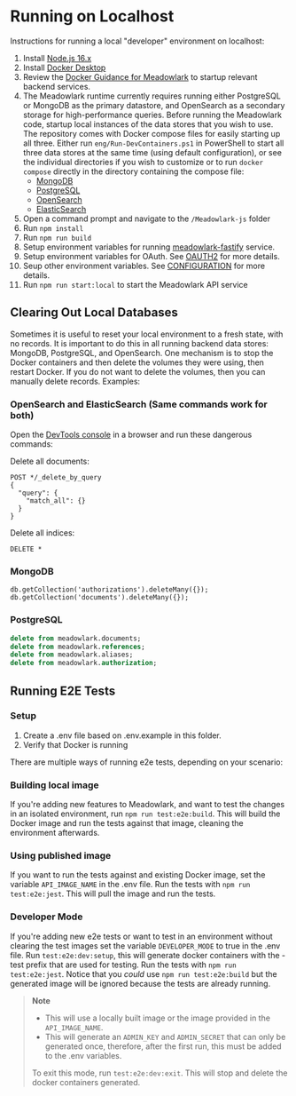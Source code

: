 # Running on Localhost

Instructions for running a local "developer" environment on localhost:

1. Install [Node.js 16.x](https://nodejs.org/en/download/releases/)
2. Install [Docker Desktop](https://www.docker.com)
3. Review the [Docker Guidance for Meadowlark](./DOCKER.md)
   to startup relevant backend services.
4. The Meadowlark runtime currently requires running either PostgreSQL or
   MongoDB as the primary datastore, and OpenSearch as a secondary storage for
   high-performance queries. Before running the Meadowlark code, startup local
   instances of the data stores that you wish to use. The repository comes with
   Docker compose files for easily starting up all three. Either run
   `eng/Run-DevContainers.ps1` in PowerShell to start all three data stores at the same
   time (using default configuration), or see the individual directories if you
   wish to customize or to run `docker compose` directly in the directory
   containing the compose file:
   * [MongoDB](../Meadowlark-js/backends/meadowlark-mongodb-backend/docker)
   * [PostgreSQL](../Meadowlark-js/backends/meadowlark-postgresql-backend/docker)
   * [OpenSearch](../Meadowlark-js/backends/meadowlark-opensearch-backend/docker)
   * [ElasticSearch](../Meadowlark-js/backends/meadowlark-elasticsearch-backend/docker)
5. Open a command prompt and navigate to the `/Meadowlark-js` folder
6. Run `npm install`
7. Run `npm run build`
8. Setup environment variables for running
   [meadowlark-fastify](../Meadowlark-js/services/meadowlark-fastify/readme.md) service.
9. Setup environment variables for OAuth. See [OAUTH2](OAUTH2.md) for more details.
10. Seup other environment variables. See [CONFIGURATION](CONFIGURATION.md) for more details.
11. Run `npm run start:local` to start the Meadowlark API service

## Clearing Out Local Databases

Sometimes it is useful to reset your local environment to a fresh state, with no
records. It is important to do this in all running backend data stores: MongoDB,
PostgreSQL, and OpenSearch. One mechanism is to stop the Docker containers and
then delete the volumes they were using, then restart Docker. If you do not want
to delete the volumes, then you can manually delete records. Examples:

### OpenSearch and ElasticSearch (Same commands work for both)

Open the [DevTools console](http://localhost:5601/app/dev_tools#/console) in a
browser and run these dangerous commands:

Delete all documents:

```none
POST */_delete_by_query
{
  "query": {
    "match_all": {}
  }
}
```

Delete all indices:

```none
DELETE *
```

### MongoDB

```none
db.getCollection('authorizations').deleteMany({});
db.getCollection('documents').deleteMany({});
```

### PostgreSQL

```sql
delete from meadowlark.documents;
delete from meadowlark.references;
delete from meadowlark.aliases;
delete from meadowlark.authorization;
```

## Running E2E Tests

### Setup

1. Create a .env file based on .env.example in this folder.
2. Verify that Docker is running

There are multiple ways of running e2e tests, depending on your scenario:

### Building local image

If you're adding new features to Meadowlark, and want to test the changes in an isolated environment, run `npm run test:e2e:build`.
This will build the Docker image and run the tests against that image, cleaning the environment afterwards.

### Using published image

If you want to run the tests against and existing Docker image, set the variable `API_IMAGE_NAME` in the .env file.
Run the tests with `npm run test:e2e:jest`.
This will pull the image and run the tests.

### Developer Mode

If you're adding new e2e tests or want to test in an environment without clearing the test images set the variable `DEVELOPER_MODE` to true in the .env file.
Run `test:e2e:dev:setup`, this will generate docker containers with the -test prefix that are used for testing.
Run the tests with `npm run test:e2e:jest`. Notice that you *could* use `npm run test:e2e:build` but the generated image will be ignored because the tests are already running.

> **Note**
>
> * This will use a locally built image or the image provided in the `API_IMAGE_NAME`.
> * This will generate an `ADMIN_KEY` and `ADMIN_SECRET` that can only be generated once, therefore, after the first run, this must be added to the .env variables.
>
> To exit this mode, run `test:e2e:dev:exit`. This will stop and delete the docker containers generated.
